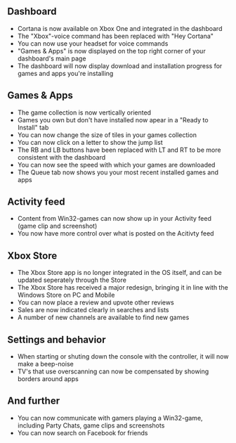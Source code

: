 ## Dashboard
- Cortana is now available on Xbox One and integrated in the dashboard
- The "Xbox"-voice command has been replaced with "Hey Cortana"
- You can now use your headset for voice commands
- "Games & Apps" is now displayed on the top right corner of your dashboard's main page
- The dashboard will now display download and installation progress for games and apps you're installing

## Games & Apps
- The game collection is now vertically oriented
- Games you own but don't have installed now apear in a "Ready to Install" tab
- You can now change the size of tiles in your games collection
- You can now click on a letter to show the jump list
- The RB and LB buttons have been replaced with LT and RT to be more consistent with the dashboard
- You can now see the speed with which your games are downloaded
- The Queue tab now shows you your most recent installed games and apps

## Activity feed
- Content from Win32-games can now show up in your Activity feed (game clip and screenshot)
- You now have more control over what is posted on the Acitivty feed

## Xbox Store
- The Xbox Store app is no longer integrated in the OS itself, and can be updated seperately through the Store
- The Xbox Store has received a major redesign, bringing it in line with the Windows Store on PC and Mobile
- You can now place a review and upvote other reviews
- Sales are now indicated clearly in searches and lists
- A number of new channels are available to find new games

## Settings and behavior
- When starting or shuting down the console with the controller, it will now make a beep-noise
- TV's that use overscanning can now be compensated by showing borders around apps

## And further
- You can now communicate with gamers playing a Win32-game, including Party Chats, game clips and screenshots
- You can now search on Facebook for friends